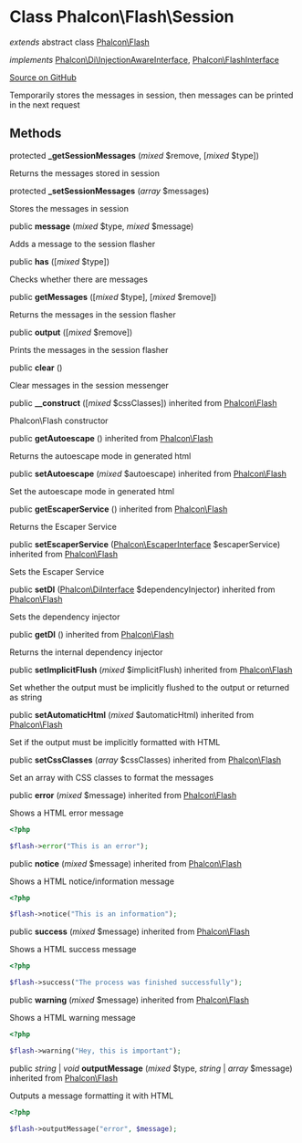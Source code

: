 # Class **Phalcon\\Flash\\Session**

*extends* abstract class [Phalcon\Flash](/en/3.2/api/Phalcon_Flash)

*implements* [Phalcon\Di\InjectionAwareInterface](/en/3.2/api/Phalcon_Di_InjectionAwareInterface), [Phalcon\FlashInterface](/en/3.2/api/Phalcon_FlashInterface)

<a href="https://github.com/phalcon/cphalcon/blob/master/phalcon/flash/session.zep" class="btn btn-default btn-sm">Source on GitHub</a>

Temporarily stores the messages in session, then messages can be printed in the next request


## Methods
protected  **_getSessionMessages** (*mixed* $remove, [*mixed* $type])

Returns the messages stored in session



protected  **_setSessionMessages** (*array* $messages)

Stores the messages in session



public  **message** (*mixed* $type, *mixed* $message)

Adds a message to the session flasher



public  **has** ([*mixed* $type])

Checks whether there are messages



public  **getMessages** ([*mixed* $type], [*mixed* $remove])

Returns the messages in the session flasher



public  **output** ([*mixed* $remove])

Prints the messages in the session flasher



public  **clear** ()

Clear messages in the session messenger



public  **__construct** ([*mixed* $cssClasses]) inherited from [Phalcon\Flash](/en/3.2/api/Phalcon_Flash)

Phalcon\\Flash constructor



public  **getAutoescape** () inherited from [Phalcon\Flash](/en/3.2/api/Phalcon_Flash)

Returns the autoescape mode in generated html



public  **setAutoescape** (*mixed* $autoescape) inherited from [Phalcon\Flash](/en/3.2/api/Phalcon_Flash)

Set the autoescape mode in generated html



public  **getEscaperService** () inherited from [Phalcon\Flash](/en/3.2/api/Phalcon_Flash)

Returns the Escaper Service



public  **setEscaperService** ([Phalcon\EscaperInterface](/en/3.2/api/Phalcon_EscaperInterface) $escaperService) inherited from [Phalcon\Flash](/en/3.2/api/Phalcon_Flash)

Sets the Escaper Service



public  **setDI** ([Phalcon\DiInterface](/en/3.2/api/Phalcon_DiInterface) $dependencyInjector) inherited from [Phalcon\Flash](/en/3.2/api/Phalcon_Flash)

Sets the dependency injector



public  **getDI** () inherited from [Phalcon\Flash](/en/3.2/api/Phalcon_Flash)

Returns the internal dependency injector



public  **setImplicitFlush** (*mixed* $implicitFlush) inherited from [Phalcon\Flash](/en/3.2/api/Phalcon_Flash)

Set whether the output must be implicitly flushed to the output or returned as string



public  **setAutomaticHtml** (*mixed* $automaticHtml) inherited from [Phalcon\Flash](/en/3.2/api/Phalcon_Flash)

Set if the output must be implicitly formatted with HTML



public  **setCssClasses** (*array* $cssClasses) inherited from [Phalcon\Flash](/en/3.2/api/Phalcon_Flash)

Set an array with CSS classes to format the messages



public  **error** (*mixed* $message) inherited from [Phalcon\Flash](/en/3.2/api/Phalcon_Flash)

Shows a HTML error message

```php
<?php

$flash->error("This is an error");

```



public  **notice** (*mixed* $message) inherited from [Phalcon\Flash](/en/3.2/api/Phalcon_Flash)

Shows a HTML notice/information message

```php
<?php

$flash->notice("This is an information");

```



public  **success** (*mixed* $message) inherited from [Phalcon\Flash](/en/3.2/api/Phalcon_Flash)

Shows a HTML success message

```php
<?php

$flash->success("The process was finished successfully");

```



public  **warning** (*mixed* $message) inherited from [Phalcon\Flash](/en/3.2/api/Phalcon_Flash)

Shows a HTML warning message

```php
<?php

$flash->warning("Hey, this is important");

```



public *string* | *void* **outputMessage** (*mixed* $type, *string* | *array* $message) inherited from [Phalcon\Flash](/en/3.2/api/Phalcon_Flash)

Outputs a message formatting it with HTML

```php
<?php

$flash->outputMessage("error", $message);

```



